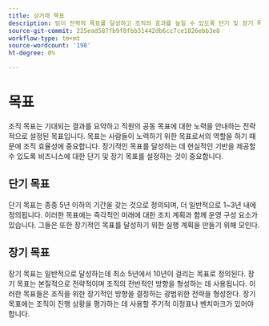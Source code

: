 ```yaml
---
title: 상거래 목표
description: 팀이 전략적 목표를 달성하고 조직의 효과를 높일 수 있도록 단기 및 장기 목표를 설정합니다.
source-git-commit: 225ead587fb9f8fbb31442db6cc7ce1826ebb3e8
workflow-type: tm+mt
source-wordcount: '198'
ht-degree: 0%

---
```



# 목표

조직 목표는 기대되는 결과를 요약하고 직원의 공동 목표에 대한 노력을 안내하는 전략적으로 설정된 목표입니다. 목표는 사람들이 노력하기 위한 목표로서의 역할을 하기 때문에 조직 효율성에 중요합니다. 장기적인 목표를 달성하는 데 현실적인 기반을 제공할 수 있도록 비즈니스에 대한 단기 및 장기 목표를 설정하는 것이 중요합니다.

## 단기 목표

단기 목표는 종종 5년 이하의 기간을 갖는 것으로 정의되며, 더 일반적으로 1~3년 내에 정의됩니다. 이러한 목표에는 즉각적인 미래에 대한 조치 계획과 함께 운영 구성 요소가 있습니다. 그들은 또한 장기적인 목표를 달성하기 위한 실행 계획을 만들기 위해 모인다.

## 장기 목표

장기 목표는 일반적으로 달성하는데 최소 5년에서 10년이 걸리는 목표로 정의된다. 장기 목표는 본질적으로 전략적이며 조직의 전반적인 방향을 형성하는 데 사용됩니다. 이러한 목표들은 조직을 위한 장기적인 방향을 결정하는 광범위한 전략을 형성한다. 장기 목표에는 조직이 진행 상황을 평가하는 데 사용할 주기적 이정표나 벤치마크가 있어야 합니다.

